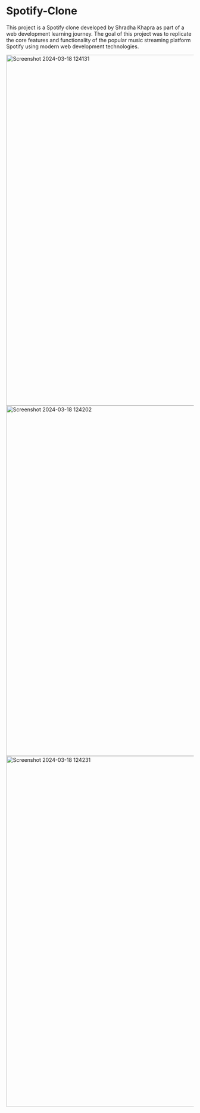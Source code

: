 # Spotify-Clone
This project is a Spotify clone developed by Shradha Khapra as part of a web development learning journey. The goal of this project was to replicate the core features and functionality of the popular music streaming platform Spotify using modern web development technologies.

<img width="943" alt="Screenshot 2024-03-18 124131" src="https://github.com/Manoharyadav7080/Spotify-Clone/assets/113102874/8cf88356-d943-4934-b94e-076077171b05">
<img width="942" alt="Screenshot 2024-03-18 124202" src="https://github.com/Manoharyadav7080/Spotify-Clone/assets/113102874/5de3b2cc-f013-4a1e-a952-91518d49fdea">
<img width="943" alt="Screenshot 2024-03-18 124231" src="https://github.com/Manoharyadav7080/Spotify-Clone/assets/113102874/435618cc-efc2-4a92-80d2-f676a7f1b553">
